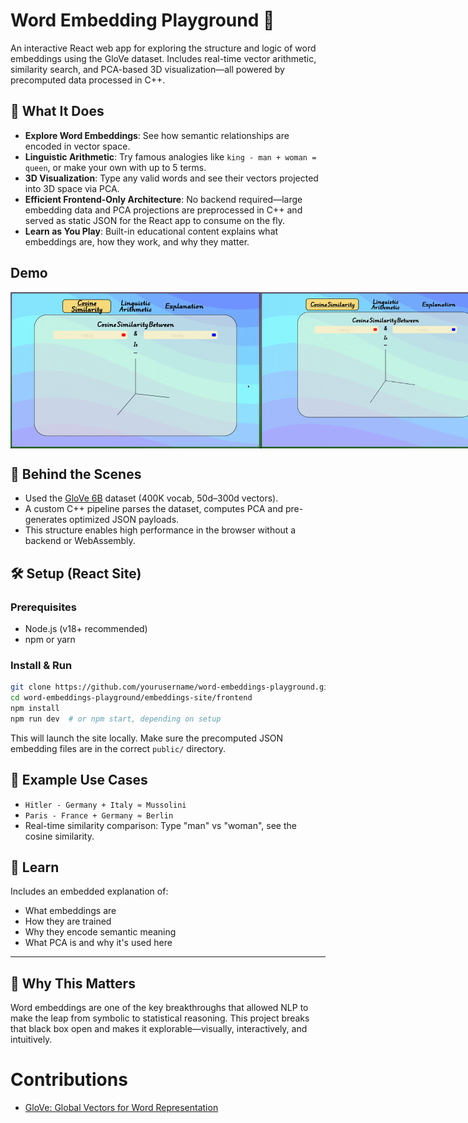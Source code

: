 # Word Embedding Playground 💬

An interactive React web app for exploring the structure and logic of word embeddings using the GloVe dataset. Includes real-time vector arithmetic, similarity search, and PCA-based 3D visualization—all powered by precomputed data processed in C++.

## 📌 What It Does

- **Explore Word Embeddings**: See how semantic relationships are encoded in vector space.
- **Linguistic Arithmetic**: Try famous analogies like `king - man + woman = queen`, or make your own with up to 5 terms.
- **3D Visualization**: Type any valid words and see their vectors projected into 3D space via PCA.
- **Efficient Frontend-Only Architecture**: No backend required—large embedding data and PCA projections are preprocessed in C++ and served as static JSON for the React app to consume on the fly.
- **Learn as You Play**: Built-in educational content explains what embeddings are, how they work, and why they matter.

## Demo


<p style="display: flex; align-items:center">
    <img src="assets/demo/cos-sim.gif" width="400" alt="Demo">
    <img src="assets/demo/linguistic-arithmetic.gif" width="400" alt="Demo">
</p>



## 🧠 Behind the Scenes

- Used the [GloVe 6B](https://nlp.stanford.edu/projects/glove/) dataset (400K vocab, 50d–300d vectors).
- A custom C++ pipeline parses the dataset, computes PCA and pre-generates optimized JSON payloads.
- This structure enables high performance in the browser without a backend or WebAssembly.

## 🛠️ Setup (React Site)

### Prerequisites

- Node.js (v18+ recommended)
- npm or yarn

### Install & Run

```bash
git clone https://github.com/yourusername/word-embeddings-playground.git
cd word-embeddings-playground/embeddings-site/frontend
npm install
npm run dev  # or npm start, depending on setup
```

This will launch the site locally. Make sure the precomputed JSON embedding files are in the correct `public/` directory.

## 💬 Example Use Cases

- `Hitler - Germany + Italy ≈ Mussolini`
- `Paris - France + Germany ≈ Berlin`
- Real-time similarity comparison: Type "man" vs "woman", see the cosine similarity.

## 📖 Learn

Includes an embedded explanation of:

- What embeddings are
- How they are trained
- Why they encode semantic meaning
- What PCA is and why it's used here

---

## 🤔 Why This Matters

Word embeddings are one of the key breakthroughs that allowed NLP to make the leap from symbolic to statistical reasoning. This project breaks that black box open and makes it explorable—visually, interactively, and intuitively.


# Contributions

- [GloVe: Global Vectors for Word Representation](https://nlp.stanford.edu/projects/glove/)
